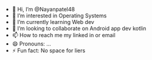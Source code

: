 - 👋 Hi, I’m @Nayanpatel48
- 👀 I’m interested in Operating Systems
- 🌱 I’m currently learning Web dev
- 💞️ I’m looking to collaborate on Android app dev kotlin
- 📫 How to reach me my linked in or email
- 😄 Pronouns: ...
- ⚡ Fun fact: No space for liers

<!---
Nayanpatel48/Nayanpatel48 is a ✨ special ✨ repository because its `README.md` (this file) appears on your GitHub profile.
You can click the Preview link to take a look at your changes.
--->
